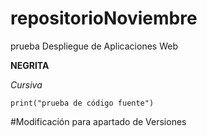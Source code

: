 # repositorioNoviembre
prueba Despliegue de Aplicaciones Web

**NEGRITA**

*Cursiva*

`print("prueba de código fuente")`

#Modificación para apartado de Versiones